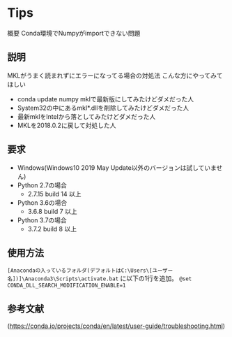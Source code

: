 Tips
===

概要
Conda環境でNumpyがimportできない問題

## 説明
MKLがうまく読まれずにエラーになってる場合の対処法
こんな方にやってみてほしい
- conda update numpy mklで最新版にしてみたけどダメだった人
- System32の中にあるmkl*.dllを削除してみたけどダメだった人
- 最新mklをIntelから落としてみたけどダメだった人
- MKLを2018.0.2に戻して対処した人

## 要求
- Windows(Windows10 2019 May Update以外のバージョンは試していません)
- Python 2.7の場合
  - 2.7.15 build 14 以上
- Python 3.6の場合
  - 3.6.8 build 7 以上
- Python 3.7の場合
  - 3.7.2 build 8 以上

## 使用方法
`[Anacondaの入っているフォルダ(デフォルトはC:\Users\[ユーザー名])]\Anaconda3\Scripts\activate.bat` に以下の1行を追加。
`@set CONDA_DLL_SEARCH_MODIFICATION_ENABLE=1`
## 参考文献
(https://conda.io/projects/conda/en/latest/user-guide/troubleshooting.html)
